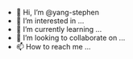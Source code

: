 - 👋 Hi, I’m @yang-stephen
- 👀 I’m interested in ...
- 🌱 I’m currently learning ...
- 💞️ I’m looking to collaborate on ...
- 📫 How to reach me ...

<!---
yang-stephen/yang-stephen is a ✨ special ✨ repository because its `README.md` (this file) appears on your GitHub profile.
You can click the Preview link to take a look at your changes.
--->
